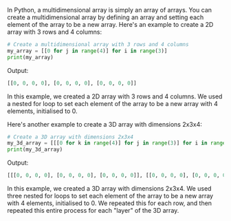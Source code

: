 In Python, a multidimensional array is simply an array of arrays. You can create a multidimensional array by defining an array and setting each element of the array to be a new array. Here's an example to create a 2D array with 3 rows and 4 columns:

```python
# Create a multidimensional array with 3 rows and 4 columns
my_array = [[0 for j in range(4)] for i in range(3)]
print(my_array)
```

Output:
```python
[[0, 0, 0, 0], [0, 0, 0, 0], [0, 0, 0, 0]]
```

In this example, we created a 2D array with 3 rows and 4 columns. We used a nested for loop to set each element of the array to be a new array with 4 elements, initialised to 0.

Here's another example to create a 3D array with dimensions 2x3x4:

```python
# Create a 3D array with dimensions 2x3x4
my_3d_array = [[[0 for k in range(4)] for j in range(3)] for i in range(2)]
print(my_3d_array)
```

Output:
```python
[[[0, 0, 0, 0], [0, 0, 0, 0], [0, 0, 0, 0]], [[0, 0, 0, 0], [0, 0, 0, 0], [0, 0, 0, 0]]]
```

In this example, we created a 3D array with dimensions 2x3x4. We used three nested for loops to set each element of the array to be a new array with 4 elements, initialised to 0. We repeated this for each row, and then repeated this entire process for each "layer" of the 3D array.